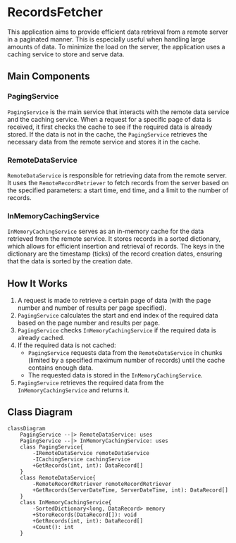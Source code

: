 # RecordsFetcher

This application aims to provide efficient data retrieval from a remote server in a paginated manner. This is especially useful when handling large amounts of data. To minimize the load on the server, the application uses a caching service to store and serve data.

## Main Components

### PagingService

`PagingService` is the main service that interacts with the remote data service and the caching service. When a request for a specific page of data is received, it first checks the cache to see if the required data is already stored. If the data is not in the cache, the `PagingService` retrieves the necessary data from the remote service and stores it in the cache.

### RemoteDataService

`RemoteDataService` is responsible for retrieving data from the remote server. It uses the `RemoteRecordRetriever` to fetch records from the server based on the specified parameters: a start time, end time, and a limit to the number of records.

### InMemoryCachingService

`InMemoryCachingService` serves as an in-memory cache for the data retrieved from the remote service. It stores records in a sorted dictionary, which allows for efficient insertion and retrieval of records. The keys in the dictionary are the timestamp (ticks) of the record creation dates, ensuring that the data is sorted by the creation date.

## How It Works

1. A request is made to retrieve a certain page of data (with the page number and number of results per page specified).
2. `PagingService` calculates the start and end index of the required data based on the page number and results per page.
3. `PagingService` checks `InMemoryCachingService` if the required data is already cached.
4. If the required data is not cached:
    - `PagingService` requests data from the `RemoteDataService` in chunks (limited by a specified maximum number of records) until the cache contains enough data.
    - The requested data is stored in the `InMemoryCachingService`.
5. `PagingService` retrieves the required data from the `InMemoryCachingService` and returns it.

## Class Diagram

```mermaid
classDiagram
    PagingService --|> RemoteDataService: uses
    PagingService --|> InMemoryCachingService: uses
    class PagingService{
        -IRemoteDataService remoteDataService
        -ICachingService cachingService
        +GetRecords(int, int): DataRecord[]
    }
    class RemoteDataService{
        -RemoteRecordRetriever remoteRecordRetriever
        +GetRecords(ServerDateTime, ServerDateTime, int): DataRecord[]
    }
    class InMemoryCachingService{
        -SortedDictionary<long, DataRecord> memory
        +StoreRecords(DataRecord[]): void
        +GetRecords(int, int): DataRecord[]
        +Count(): int
    }
```


